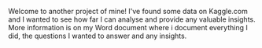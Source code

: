 Welcome to another project of mine! I've found some data on Kaggle.com and I wanted to see how far I can analyse and provide any valuable insights.
More information is on my Word document where i document everything I did, the questions I wanted to answer and any insights.

